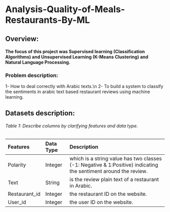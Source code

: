 # Analysis-Quality-of-Meals-Restaurants-By-ML
## Overview:
#### The focus of this project was Supervised learning (Classification Algorithms) and Unsupervised Learning (K-Means Clustering) and Natural Language Processing.

### Problem description:
1- How to deal correctly with Arabic texts.\n
2- To build a system to classify the sentiments in arabic text based restaurant reviews  using machine learning.

## Datasets description:
######        Table 1: Describe columns by clarifying features and data type.

Features    |Data Type     |Description                    |
|:-----------|:-------------|:------------------------------|
|Polarity    |Integer  |which is a string value has two classes (-1: Negative & 1:Positive) indicating the sentiment around the review.|
|Text        |String  |is the review plain text of a restaurant in Arabic.|
|Restaurant_id |Integer   |the restaurant ID on the website.|
|User_id    |Integer |the user ID on the website.|



